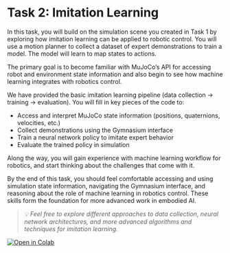 # Task 2: Imitation Learning
In this task, you will build on the simulation scene you created in Task 1 by exploring how imitation learning can be applied to robotic control. You will use a motion planner to collect a dataset of expert demonstrations to train a model. The model will learn to map states to actions. 

The primary goal is to become familiar with MuJoCo’s API for accessing robot and environment state information and also begin to see how machine learning integrates with robotics control. 

We have provided the basic imitation learning pipeline (data collection → training → evaluation). You will fill in key pieces of the code to:
- Access and interpret MuJoCo state information (positions, quaternions, velocities, etc.)
- Collect demonstrations using the Gymnasium interface
- Train a neural network policy to imitate expert behavior
- Evaluate the trained policy in simulation

Along the way, you will gain experience with machine learning workflow for robotics, and start thinking about the challenges that come with it. 

By the end of this task, you should feel comfortable accessing and using simulation state information, navigating the Gymnasium interface, and reasoning about the role of machine learning in robotics control. These skills form the foundation for more advanced work in embodied AI.   

>*💡 Feel free to explore different approaches to data collection, neural network architectures, and more advanced algorithms and techniques for imitation learning.*


[![Open in Colab](https://colab.research.google.com/assets/colab-badge.svg)](https://colab.research.google.com/github/triton-droids/simulation/blob/onboarding/task2/imitation_learning.ipynb?copy=true)
